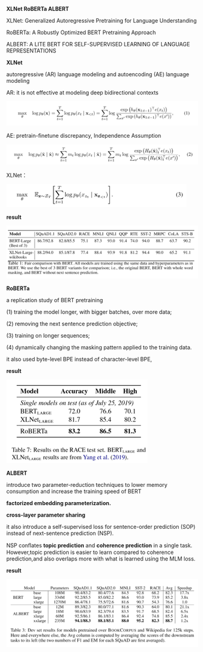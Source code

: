 **XLNet      RoBERTa      ALBERT**

XLNet: Generalized Autoregressive Pretraining for Language Understanding

RoBERTa: A Robustly Optimized BERT Pretraining Approach

ALBERT: A LITE BERT FOR SELF-SUPERVISED LEARNING OF LANGUAGE REPRESENTATIONS

**XLNet** 

 autoregressive (AR) language modeling and autoencoding (AE)  language modeling

AR: it is not effective at modeling deep bidirectional contexts

<img src="./image-20200217114818480.png" alt="image-20200217114818480" style="zoom:50%;" />

AE:  pretrain-ﬁnetune discrepancy,   Independence Assumption

<img src="./image-20200217114843137.png" alt="image-20200217114843137" style="zoom:50%;" />

XLNet：

<img src="./image-20200217115818553.png" alt="image-20200217115818553" style="zoom:50%;" />

**result**

<img src="./image-20200217124142165.png" alt="image-20200217124142165" style="zoom:50%;" />

**RoBERTa**

a replication study of BERT pretraining

 (1) training the model longer, with bigger batches, over more data; 

(2) removing the next sentence prediction objective;

 (3) training on longer sequences; 

(4) dynamically changing the masking pattern applied to the training data.

it also used  byte-level BPE instead of  character-level BPE,

**result**

<img src="./image-20200217130351514.png" alt="image-20200217130351514" style="zoom:50%;" />

**ALBERT**

introduce two parameter-reduction techniques to lower memory consumption and increase the training speed of BERT 

 **factorized embedding parameterization.**

 **cross-layer parameter sharing**

it also introduce a self-supervised loss for sentence-order prediction (SOP) instead of  next-sentence prediction (NSP). 

NSP conﬂates **topic prediction** and **coherence prediction** in a single task. However,topic prediction is easier to learn compared to coherence prediction,and also overlaps more with what is learned using the MLM loss. 

**result**

<img src="./image-20200217135426343.png" alt="image-20200217135426343" style="zoom:50%;" />
